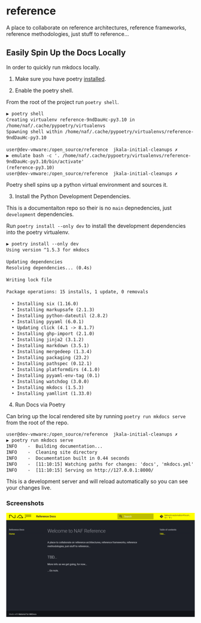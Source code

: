 # reference
A place to collaborate on reference architectures, reference frameworks, reference methodologies, just stuff to reference...


## Easily Spin Up the Docs Locally

In order to quickly run mkdocs locally.

1. Make sure you have poetry [installed](https://python-poetry.org/docs/#installation).

2. Enable the poetry shell.

From the root of the project run `poetry shell`.

```
▶ poetry shell
Creating virtualenv reference-9ndDauHc-py3.10 in /home/naf/.cache/pypoetry/virtualenvs
Spawning shell within /home/naf/.cache/pypoetry/virtualenvs/reference-9ndDauHc-py3.10

user@dev-vmware:/open_source/reference  jkala-initial-cleanups ✗                                                                                                                 
▶ emulate bash -c '. /home/naf/.cache/pypoetry/virtualenvs/reference-9ndDauHc-py3.10/bin/activate'
(reference-py3.10) 
user@dev-vmware:/open_source/reference  jkala-initial-cleanups ✗ 
```

Poetry shell spins up a python virtual environment and sources it.

3. Install the Python Development Dependencies.

This is a documentaiton repo so their is no `main` depnedencies, just `development` dependencies.

Run `poetry install --only dev` to install the development dependencies into the poetry virtualenv.

```
▶ poetry install --only dev                                                                                  
Using version ^1.5.3 for mkdocs

Updating dependencies
Resolving dependencies... (0.4s)

Writing lock file

Package operations: 15 installs, 1 update, 0 removals

  • Installing six (1.16.0)
  • Installing markupsafe (2.1.3)
  • Installing python-dateutil (2.8.2)
  • Installing pyyaml (6.0.1)
  • Updating click (4.1 -> 8.1.7)
  • Installing ghp-import (2.1.0)
  • Installing jinja2 (3.1.2)
  • Installing markdown (3.5.1)
  • Installing mergedeep (1.3.4)
  • Installing packaging (23.2)
  • Installing pathspec (0.12.1)
  • Installing platformdirs (4.1.0)
  • Installing pyyaml-env-tag (0.1)
  • Installing watchdog (3.0.0)
  • Installing mkdocs (1.5.3)
  • Installing yamllint (1.33.0)
```

4. Run Docs via Poetry

Can bring up the local rendered site by running `poetry run mkdocs serve` from the root of the repo.

```
user@dev-vmware:/open_source/reference  jkala-initial-cleanups ✗
▶ poetry run mkdocs serve
INFO    -  Building documentation...
INFO    -  Cleaning site directory
INFO    -  Documentation built in 0.44 seconds
INFO    -  [11:10:15] Watching paths for changes: 'docs', 'mkdocs.yml'
INFO    -  [11:10:15] Serving on http://127.0.0.1:8000/
```

This is a development server and will reload automatically so you can see your changes live.

### Screenshots

![Example of the rendered page](./docs/img/reference_material.png)
